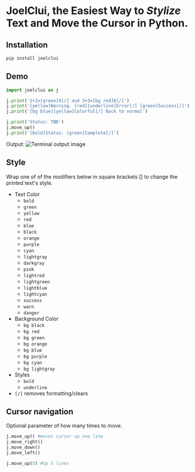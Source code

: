 # JoelClui, the Easiest Way to _Stylize_ Text and Move the Cursor in Python.

## Installation
```bash
pip install joelclui
```

## Demo
```python
import joelclui as j

j.print('2+2=[green]4[/] and 3+3=[bg red]6[/]')
j.print('[yellow]Warning. [red][underline]Error[/] [green]Success[/]')
j.print('[bg blue][yellow]Colorful[/] Back to normal')

j.print('Status: TBD')
j.move_up()
j.print('[bold]Status: [green]Complete[/]')

```
Output:
![Terminal output image](https://w.joelgrayson.com/image/joelclui%20demo.jpg)
## Style
Wrap one of of the modifiers below in square brackets [] to change the printed text's style.
* Text Color
    * `bold`
    * `green`
    * `yellow`
    * `red`
    * `blue`
    * `black`
    * `orange`
    * `purple`
    * `cyan`
    * `lightgray`
    * `darkgray`
    * `pink`
    * `lightred`
    * `lightgreen`
    * `lightblue`
    * `lightcyan`
    * `success`
    * `warn`
    * `danger`
* Background Color
    * `bg black`
    * `bg red`
    * `bg green`
    * `bg orange`
    * `bg blue`
    * `bg purple`
    * `bg cyan`
    * `bg lightgray`
* Styles
    * `bold`
    * `underline`
* `[/]` removes formatting/clears


## Cursor navigation
Optional parameter of how many times to move.
```python
j.move_up() #moves cursor up one line
j.move_right()
j.move_down()
j.move_left()

j.move_up(5) #Up 5 lines
```
